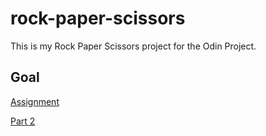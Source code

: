 # rock-paper-scissors

This is my Rock Paper Scissors project for the Odin Project.

## Goal

[Assignment](https://www.theodinproject.com/lessons/foundations-rock-paper-scissors)

[Part 2](https://www.theodinproject.com/lessons/foundations-revisiting-rock-paper-scissors)
